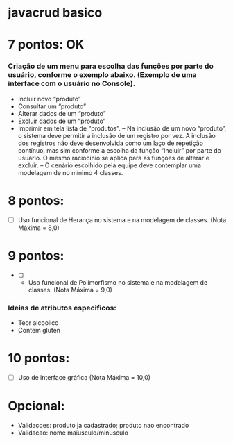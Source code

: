 # javacrud basico

# 7 pontos: OK
### Criação de um menu para escolha das funções por parte do usuário, conforme o exemplo abaixo. (Exemplo de uma interface com o usuário no Console).
- Incluir novo “produto”
- Consultar um “produto”
- Alterar dados de um “produto”
- Excluir dados de um “produto”
- Imprimir em tela lista de “produtos”.
– Na inclusão de um novo “produto”, o sistema deve permitir a inclusão de um registro por vez. A inclusão dos registros não deve desenvolvida como um laço de repetição contínuo, mas sim conforme a escolha da função “Incluir” por parte do usuário. O mesmo raciocínio se aplica para as funções de alterar e excluir.
– O cenário escolhido pela equipe deve contemplar uma modelagem de no mínimo 4 classes. 

# 8 pontos:
- [ ] Uso funcional de Herança no sistema e na modelagem de classes. (Nota Máxima = 8,0)

# 9 pontos:
- [ ] - Uso funcional de Polimorfismo no sistema e na modelagem de classes. (Nota Máxima = 9,0)
### Ideias de atributos especificos:
- Teor alcoolico
- Contem gluten

# 10 pontos:
- [ ] Uso de interface gráfica (Nota Máxima = 10,0)

# Opcional:
* Validacoes: produto ja cadastrado; produto nao encontrado
* Validacao: nome maiusculo/minusculo
